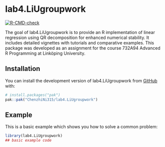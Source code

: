 
# lab4.LiUgroupwork

<!-- badges: start -->
[![R-CMD-check](https://github.com/ChenzhiNi315/lab4.LiUgroupwork/actions/workflows/R-CMD-check.yaml/badge.svg)](https://github.com/ChenzhiNi315/lab4.LiUgroupwork/actions/workflows/R-CMD-check.yaml)
<!-- badges: end -->

The goal of lab4.LiUgroupwork is to provide an R implementation of linear regression using QR decomposition for enhanced numerical stability. It includes detailed vignettes with tutorials and comparative examples. This package was developed as an assignment for the course 732A94 Advanced R Programming at Linköping University.

## Installation

You can install the development version of lab4.LiUgroupwork from [GitHub](https://github.com/) with:

``` r
# install.packages("pak")
pak::pak("ChenzhiNi315/lab4.LiUgroupwork")
```

## Example

This is a basic example which shows you how to solve a common problem:

``` r
library(lab4.LiUgroupwork)
## basic example code
